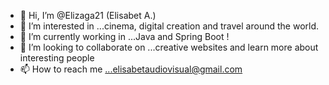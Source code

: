 - 👋 Hi, I’m @Elizaga21 (Elisabet A.)
- 👀 I’m interested in ...cinema, digital creation and travel around the world.
- 🌱 I’m currently working in ...Java and Spring Boot !
- 💞️ I’m looking to collaborate on ...creative websites and learn more about interesting people
- 📫 How to reach me ...elisabetaudiovisual@gmail.com

<!---
Elizaga21/Elizaga21 is a ✨ special ✨ repository because its `README.md` (this file) appears on your GitHub profile.
You can click the Preview link to take a look at your changes.
--->
